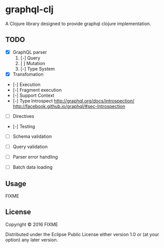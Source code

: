 # graphql-clj

A Clojure library designed to provide graphql clojure implementation.

## TODO
- [x] GraphQL parser
    1. [-] Query
    2. [ ] Mutation
    3. [-] Type System
- [x] Transfomation
- [-] Execution
- [-] Fragment execution
- [-] Support Context
- [-] Type Introspect
    http://graphql.org/docs/introspection/
    http://facebook.github.io/graphql/#sec-Introspection
- [ ] Directives
- [-] Testing
- [ ] Schema validation
- [ ] Query validation
- [ ] Parser error handling
- [ ] Batch data loading


## Usage

FIXME

## License

Copyright © 2016 FIXME

Distributed under the Eclipse Public License either version 1.0 or (at
your option) any later version.
